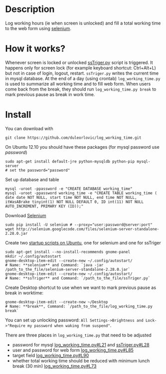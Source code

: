 Description
================

Log working hours (ie when screen is unlocked) and fill a total working time to the web form using [selenium](http://seleniumhq.org/).

How it works?
================

Whenever screen is locked or unlocked [ssTriger.py](http://blog.troyastle.com/2011/06/run-scripts-when-gnome-screensaver.html) script is triggered.
It happens only for screen lock (for example keyboard shortcut: Ctrl+Alt+L) but not in case of login, logout, restart. 
`ssTriger.py` writes the current time in mysql database. At the end of a day (using crontab) `log_working_time.py` is used to summarize all working time and to fill web form.
When users come back from the break, they should run `log_working_time.py break` to mark previous pause as break in work time.

Install
================
You can download with

    git clone https://github.com/duleorlovic/log_working_time.git

On Ubuntu 12.10 you should have these packages (for mysql password use *password*)

    sudo apt-get install default-jre python-mysqldb python-pip mysql-server
    # set the password="password"
    
Set up database and table

    mysql -uroot -ppassword -e "CREATE DATABASE working_time"
    mysql -uroot -ppassword working_time -e "CREATE TABLE working_time ( date date NOT NULL, start time NOT NULL, end time NOT NULL, itWasABrake tinyint(1) NOT NULL DEFAULT 0, ID int(11) NOT NULL AUTO_INCREMENT, PRIMARY KEY (ID));"
    
Download [Selenium](http://pypi.python.org/pypi/selenium)

    sudo pip install -U selenium # --proxy="user:password@server:port"
    wget http://selenium.googlecode.com/files/selenium-server-standalone-2.28.0.jar 

Create two [startup scripts on Ubuntu](http://askubuntu.com/questions/64222/how-can-i-create-launchers-on-my-desktop),
one for selenium and one for ssTriger

    sudo apt-get install --no-install-recommends gnome-panel
    mkdir ~/.config/autostart
    gnome-desktop-item-edit --create-new ~/.config/autostart/
    # Name: **selenium** and Command: `java -jar /path_to_the_file/selenium-server-standalone-2.28.0.jar`
    gnome-desktop-item-edit --create-new ~/.config/autostart/
    # Name: **ssTriger** and Command: `/path_to_the_file/ssTriger.py`

Create Desktop shortcut to use when we want to mark previous pause as break in worktime:

    gnome-desktop-item-edit --create-new ~/Desktop
    # Name: **break**, Command: `/path_to_the_file/log_working_time.py break`

You can set up unlocking password: `All Settings->Brightness and Lock->"Require my password when waking from suspend"`. 

There are three places in `log_working_time.py` that need to be adjusted
* password for mysql
[log_working_time.py#L21](https://github.com/duleorlovic/log_working_time/blob/master/log_working_time.py#L21) and
[ssTriger.py#L28](https://github.com/duleorlovic/log_working_time/blob/master/ssTriger.py#L28)
* user and password for web form [log_working_time.py#L85](https://github.com/duleorlovic/log_working_time/blob/master/log_working_time.py#L85)
* target field [log_working_time.py#L90](https://github.com/duleorlovic/log_working_time/blob/master/log_working_time.py#L90)
* whether total working time should be reduced with minimum lunch break (30 min) [log_working_time.py#L73](https://github.com/duleorlovic/log_working_time/blob/master/log_working_time.py#L73)

